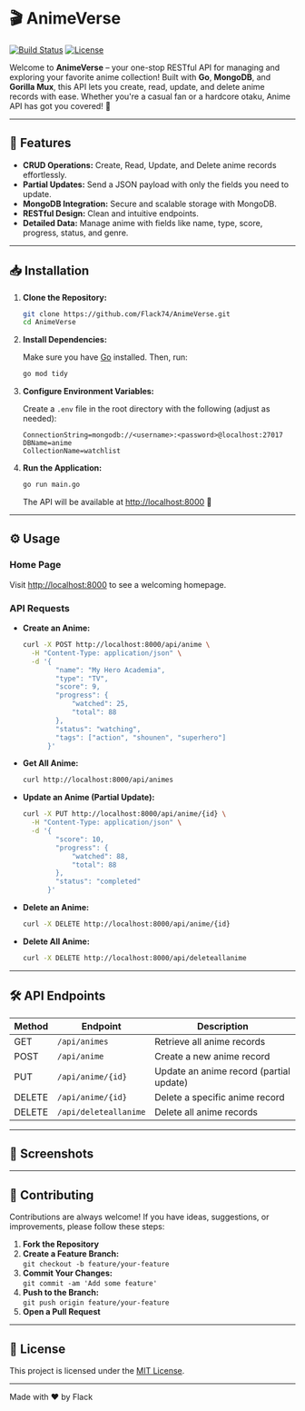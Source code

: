 # 🎬 AnimeVerse

[![Build Status](https://img.shields.io/badge/build-passing-brightgreen)](https://github.com/Flack74/AnimeApi) [![License](https://img.shields.io/badge/license-MIT-blue)](LICENSE)

Welcome to **AnimeVerse** – your one-stop RESTful API for managing and exploring your favorite anime collection! Built with **Go**, **MongoDB**, and **Gorilla Mux**, this API lets you create, read, update, and delete anime records with ease. Whether you're a casual fan or a hardcore otaku, Anime API has got you covered! 🎉

---

## 🚀 Features

- **CRUD Operations:** Create, Read, Update, and Delete anime records effortlessly.
- **Partial Updates:** Send a JSON payload with only the fields you need to update.
- **MongoDB Integration:** Secure and scalable storage with MongoDB.
- **RESTful Design:** Clean and intuitive endpoints.
- **Detailed Data:** Manage anime with fields like name, type, score, progress, status, and genre.

---

## 📥 Installation

1. **Clone the Repository:**

   ```bash
   git clone https://github.com/Flack74/AnimeVerse.git
   cd AnimeVerse
   ```

2. **Install Dependencies:**

   Make sure you have [Go](https://golang.org/) installed. Then, run:

   ```bash
   go mod tidy
   ```

3. **Configure Environment Variables:**

   Create a `.env` file in the root directory with the following (adjust as needed):

   ```env
   ConnectionString=mongodb://<username>:<password>@localhost:27017
   DBName=anime
   CollectionName=watchlist
   ```

4. **Run the Application:**

   ```bash
   go run main.go
   ```

   The API will be available at [http://localhost:8000](http://localhost:8000) 🎉

---

## ⚙️ Usage

### **Home Page**

Visit [http://localhost:8000](http://localhost:8000) to see a welcoming homepage.

### **API Requests**

- **Create an Anime:**

  ```bash
  curl -X POST http://localhost:8000/api/anime \
    -H "Content-Type: application/json" \
    -d '{
          "name": "My Hero Academia",
          "type": "TV",
          "score": 9,
          "progress": {
              "watched": 25,
              "total": 88
          },
          "status": "watching",
          "tags": ["action", "shounen", "superhero"]
        }'
  ```

- **Get All Anime:**

  ```bash
  curl http://localhost:8000/api/animes
  ```

- **Update an Anime (Partial Update):**

  ```bash
  curl -X PUT http://localhost:8000/api/anime/{id} \
    -H "Content-Type: application/json" \
    -d '{
          "score": 10,
          "progress": {
              "watched": 88,
              "total": 88
          },
          "status": "completed"
        }'
  ```

- **Delete an Anime:**

  ```bash
  curl -X DELETE http://localhost:8000/api/anime/{id}
  ```

- **Delete All Anime:**

  ```bash
  curl -X DELETE http://localhost:8000/api/deleteallanime
  ```

---

## 🛠 API Endpoints

| Method | Endpoint                  | Description                              |
| ------ | ------------------------- | ---------------------------------------- |
| GET    | `/api/animes`             | Retrieve all anime records               |
| POST   | `/api/anime`              | Create a new anime record                |
| PUT    | `/api/anime/{id}`         | Update an anime record (partial update)  |
| DELETE | `/api/anime/{id}`         | Delete a specific anime record           |
| DELETE | `/api/deleteallanime`     | Delete all anime records                 |

---

## 📸 Screenshots

<!--
 ![image](https://github.com/user-attachments/assets/6399dad4-a54a-4927-ad23-618b4d63f148)
 ![image](https://github.com/user-attachments/assets/2c075413-dba0-4a5a-a813-838138547791)
-->

---

## 🤝 Contributing

Contributions are always welcome! If you have ideas, suggestions, or improvements, please follow these steps:

1. **Fork the Repository**
2. **Create a Feature Branch:**  
   `git checkout -b feature/your-feature`
3. **Commit Your Changes:**  
   `git commit -am 'Add some feature'`
4. **Push to the Branch:**  
   `git push origin feature/your-feature`
5. **Open a Pull Request**

---

## 📄 License

This project is licensed under the [MIT License](LICENSE).

---

Made with ❤️ by Flack 
